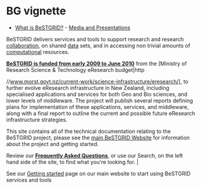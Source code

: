 # BG vignette


- [What is BeSTGRID?](bestgrid-about.md) - [Media and Presentations](/wiki/spaces/BeSTGRID/pages/3818228512)

BeSTGRID delivers services and tools to support research and research [collaboration](category-collaboration.md), on shared [data](category-data-grid.md) sets, and in accessing non trivial amounts of [computational](category-computational-grid.md) resources.

**[BeSTGRID is funded from early 2009 to June 2010](attachments/BeSTGRID_Middleware_MoRSTProposal_20081211_FINAL_additional_support_letters.pdf)** from the [Ministry of Research Science & Technology eResearch budget|http

//www.morst.govt.nz/current-work/science-infrastructure/eresearch/], to further evolve eResearch infrastructure in New Zealand, including specialised applications and services for both Geo and Bio sciences, and lower levels of middleware. The project will publish several reports defining plans for implementation of these applications, services, and middleware, along with a final report to outline the current and possible future eResearch infrastructure strategies.

This site contains all of the technical documentation relating to the BeSTGRID project, please see the [main BeSTGRID Website](http://www.bestgrid.org/) for information about the project and getting started.

Review our **[Frequently Asked Questions](category-faq.md)**, or use our Search, on the left hand side of the site, to find what you're looking for. |

See our [Getting started](https://www.bestgrid.org/getstarted) page on our main website to start using BeSTGRID services and tools

